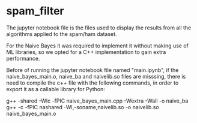 # spam_filter

The jupyter notebook file is the files used to display the results from all the algorithms applied to
the spam/ham dataset.

For the Naive Bayes it was required to implement it without making use of ML libraries, so we opted for
a C++ implementation to gain extra performance.


Before of running the jupyter notebook file named "main.ipynb", if the naive_bayes_main.o, naive_ba and 
naivelib.so files are misssing, there is need to compile the c++ file with the following commands, in order
to export it as a callable library for Python:

g++ -shared -Wlc -fPIC naive_bayes_main.cpp -Wextra -Wall -o naive_ba
g++ -c -fPIC nashared -Wl,-soname,naivelib.so -o naivelib.so naive_bayes_main.o